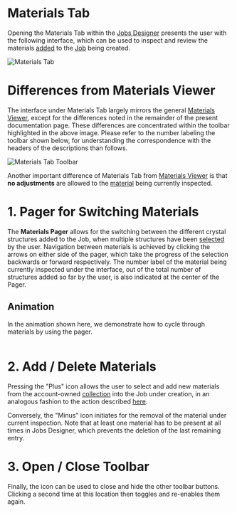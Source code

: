 # Materials Tab

Opening the Materials Tab within the [Jobs Designer](overview.md) presents the user with the following interface, which can be used to inspect and review the materials [added](actions-header-menu/select-materials.md) to the [Job](/jobs/overview.md) being created.

![Materials Tab](/images/materials-tab.png "Materials Tab")

# Differences from Materials Viewer

The interface under Materials Tab largely mirrors the general [Materials Viewer](/materials/ui/viewer.md), except for the differences noted in the remainder of the present documentation page. These differences are concentrated within the toolbar highlighted in the above image. Please refer to the number labeling the toolbar shown below, for understanding the correspondence with the headers of the descriptions than follows. 

![Materials Tab Toolbar](/images/materials-tab-toolbar.png "Materials Tab Toolbar")

Another important difference of Materials Tab from [Materials Viewer](/materials/ui/viewer.md) is that **no adjustments** are allowed to the [material](/materials/overview.md) being currently inspected.

# 1. Pager for Switching Materials

The **Materials Pager** allows for the switching between the different crystal structures added to the Job, when multiple structures have been [selected](actions-header-menu/select-materials.md) by the user. Navigation between materials is achieved by clicking the arrows <i class="zmdi zmdi-chevron-left zmdi-hc-border"></i> <i class="zmdi zmdi-chevron-right zmdi-hc-border"></i> on either side of the pager, which take the progress of the selection backwards or forward respectively. The number label of the material being currently inspected under the interface, out of the total number of structures added so far by the user, is also indicated at the center of the Pager. 

## Animation

In the animation shown here, we demonstrate how to cycle through materials by using the pager.

<img data-gifffer="/images/materials-pager.gif">

# 2. Add / Delete Materials

Pressing the "Plus" icon <i class="zmdi zmdi-plus zmdi-hc-border"></i> allows the user to select and add new materials from the account-owned [collection](/accounts/collections.md) into the Job under creation, in an analogous fashion to the action described [here](actions-header-menu/select-materials.md).

Conversely, the "Minus" icon <i class="zmdi zmdi-minus zmdi-hc-border"></i> initiates for the removal of the material under current inspection. Note that at least one material has to be present at all times in Jobs Designer, which prevents the deletion of the last remaining entry. 

# 3. Open / Close Toolbar

Finally, the <i class="zmdi zmdi-close zmdi-hc-border"></i> icon can be used to close and hide the other toolbar buttons. Clicking a second time at this location then toggles and re-enables them again.
